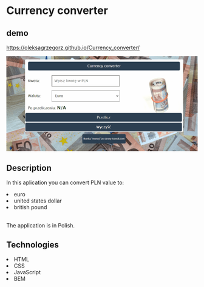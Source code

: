 # Currency converter

## demo

https://oleksagrzegorz.github.io/Currency_converter/

![](currency-converter.gif)

## Description

In this aplication you can convert PLN value to:
<li>euro</li>
<li>united states dollar</li>
<li>british pound</li>
<br>

The application is in Polish.

## Technologies

<li>HTML</li>
<li>CSS</li>
<li>JavaScript</li>
<li>BEM</li>
